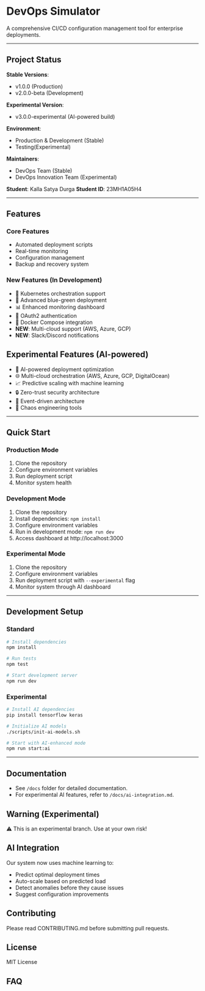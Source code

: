 # DevOps Simulator

A comprehensive CI/CD configuration management tool for enterprise deployments.

---

## Project Status
**Stable Versions**:
- v1.0.0 (Production)
- v2.0.0-beta (Development)

**Experimental Version**:
- v3.0.0-experimental (AI-powered build)

**Environment**:
- Production & Development (Stable) 
- Testing(Experimental)

**Maintainers**: 
- DevOps Team (Stable)
- DevOps Innovation Team (Experimental)

**Student**: Kalla Satya Durga
**Student ID**: 23MH1A05H4

---

## Features

### Core Features
- Automated deployment scripts
- Real-time monitoring
- Configuration management
- Backup and recovery system

### New Features (In Development)
- 🚀 Kubernetes orchestration support
- 🔄 Advanced blue-green deployment
- 📊 Enhanced monitoring dashboard
- 🔐 OAuth2 authentication
- 🐳 Docker Compose integration
- **NEW**: Multi-cloud support (AWS, Azure, GCP)
- **NEW**: Slack/Discord notifications

## Experimental Features (AI-powered)
- 🤖 AI-powered deployment optimization
- 🌐 Multi-cloud orchestration (AWS, Azure, GCP, DigitalOcean)
- 📈 Predictive scaling with machine learning
- 🔒 Zero-trust security architecture
- 🌊 Event-driven architecture
- 🎯 Chaos engineering tools

---

## Quick Start

### Production Mode
1. Clone the repository
2. Configure environment variables
3. Run deployment script
4. Monitor system health

### Development Mode
1. Clone the repository
2. Install dependencies: `npm install`
3. Configure environment variables
4. Run in development mode: `npm run dev`
5. Access dashboard at http://localhost:3000

### Experimental Mode
1. Clone the repository
2. Configure environment variables
3. Run deployment script with `--experimental` flag
4. Monitor system through AI dashboard

---

## Development Setup

### Standard
```bash
# Install dependencies
npm install

# Run tests
npm test

# Start development server
npm run dev
```

### Experimental
```bash
# Install AI dependencies
pip install tensorflow keras

# Initialize AI models
./scripts/init-ai-models.sh

# Start with AI-enhanced mode
npm run start:ai
```

---

## Documentation
- See `/docs` folder for detailed documentation.
- For experimental AI features, refer to `/docs/ai-integration.md`.

## Warning (Experimental)
⚠️ This is an experimental branch. Use at your own risk!

## AI Integration
Our system now uses machine learning to:
- Predict optimal deployment times
- Auto-scale based on predicted load
- Detect anomalies before they cause issues
- Suggest configuration improvements

## Contributing
Please read CONTRIBUTING.md before submitting pull requests.

## License
MIT License

## FAQ